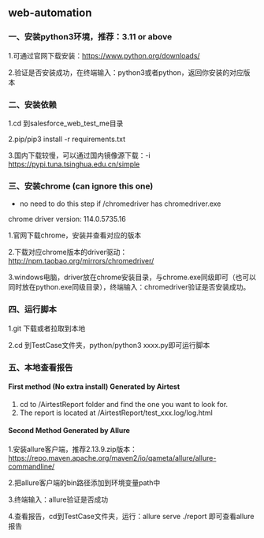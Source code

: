 ## web-automation

### 一、安装python3环境，推荐：3.11 or above
1.可通过官网下载安装：https://www.python.org/downloads/

2.验证是否安装成功，在终端输入：python3或者python，返回你安装的对应版本

### 二、安装依赖
1.cd 到salesforce_web_test_me目录

2.pip/pip3 install -r requirements.txt

3.国内下载较慢，可以通过国内镜像源下载：-i https://pypi.tuna.tsinghua.edu.cn/simple


### 三、安装chrome (can ignore this one)

* no need to do this step if /chromedriver has chromedriver.exe

chrome driver version: 114.0.5735.16

1.官网下载chrome，安装并查看对应的版本

2.下载对应chrome版本的driver驱动：http://npm.taobao.org/mirrors/chromedriver/  

3.windows电脑，driver放在chrome安装目录，与chrome.exe同级即可（也可以同时放在python.exe同级目录），终端输入：chromedriver验证是否安装成功。

### 四、运行脚本
1.git 下载或者拉取到本地

2.cd 到TestCase文件夹，python/python3 xxxx.py即可运行脚本

### 五、本地查看报告

#### First method (No extra install) Generated by Airtest
1. cd to /AirtestReport folder and find the one you want to look for.
2. The report is located at /AirtestReport/test_xxx.log/log.html

#### Second Method Generated by Allure
1.安装allure客户端，推荐2.13.9.zip版本：https://repo.maven.apache.org/maven2/io/qameta/allure/allure-commandline/

2.把allure客户端的bin路径添加到环境变量path中

3.终端输入：allure验证是否成功

4.查看报告，cd到TestCase文件夹，运行：allure serve ./report   即可查看allure报告